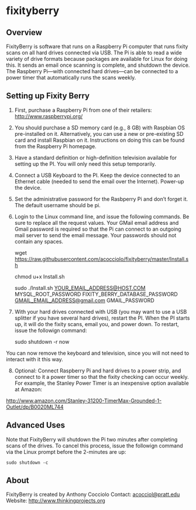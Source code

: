 fixityberry
===========


Overview
--------

FixityBerry is software that runs on a Raspberry Pi computer that runs fixity scans on all hard drives connected via USB.  The Pi is able to read a wide variety of drive formats because packages are available for Linux for doing this.  It sends an email once scanning is complete, and shutdown the device.  The Raspberry Pi—with connected hard drives—can be connected to a power timer that automatically runs the scans weekly.

Setting up Fixity Berry
-----------------------

1) First, purchase a Raspberry Pi from one of their retailers: http://www.raspberrypi.org/  

2) You should purchase a SD memory card (e.g., 8 GB) with Raspbian OS pre-installed on it.  Alternatively, you can use a new or pre-existing SD card and install Raspbian on it.  Instructions on doing this can be found from the Raspberry Pi homepage. 

3) Have a standard definition or high-definition television available for setting up the PI.  You will only need this setup temporarily.  

4) Connect a USB Keyboard to the PI.  Keep the device connected to an Ethernet cable (needed to send the email over the Internet).  Power-up the device.

5) Set the administrative password for the Rasbperry Pi and don’t forget it.  The default username should be pi.

6) Login to the Linux command line, and issue the following commands.  Be sure to replace all the request values.  Your GMail email address and Gmail password is required so that the Pi can connect to an outgoing mail server to send the email message.  Your passwords should not contain any spaces.

    wget https://raw.githubusercontent.com/acocciolo/fixityberry/master/Install.sh
    
    chmod u+x Install.sh

    sudo ./Install.sh YOUR_EMAIL_ADDRESS@HOST.COM MYSQL_ROOT_PASSWORD FIXITY_BERRY_DATABASE_PASSWORD GMAIL_EMAIL_ADDRESS@gmail.com GMAIL_PASSWORD
    
    
7) With your hard drives connected with USB (you may want to use a USB splitter if you have several hard drives), restart the PI.  When the PI starts up, it will do the fixity scans, email you, and power down.  To restart, issue the followign command:

    sudo shutdown -r now
    
You can now remove the keyboard and television, since you will not need to interact with it this way.

8) Optional: Connect Raspberry Pi and hard drives to a power strip, and connect to it a power timer so that the fixity checking can occur weekly.  For example, the Stanley Power Timer is an inexpensive option available at Amazon: 

http://www.amazon.com/Stanley-31200-TimerMax-Grounded-1-Outlet/dp/B0020ML744


Advanced Uses
-------------

Note that FixityBerry will shutdown the Pi two minutes after completing scans of the drives.  To cancel this process, issue the followign command via the Linux prompt before the 2-minutes are up:

    sudo shutdown -c 
    
About
-----
FixityBerry is created by Anthony Cocciolo 
Contact: acocciol@pratt.edu 
Website: http://www.thinkingprojects.org
